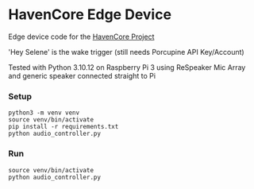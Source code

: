 # HavenCore Edge Device

Edge device code for the [HavenCore Project](https://github.com/ThatMattCat/havencore)

'Hey Selene' is the wake trigger (still needs Porcupine API Key/Account)

Tested with Python 3.10.12 on Raspberry Pi 3 using ReSpeaker Mic Array and generic speaker connected straight to Pi


### Setup
```
python3 -m venv venv
source venv/bin/activate
pip install -r requirements.txt
python audio_controller.py
```

### Run

```
source venv/bin/activate
python audio_controller.py
```
